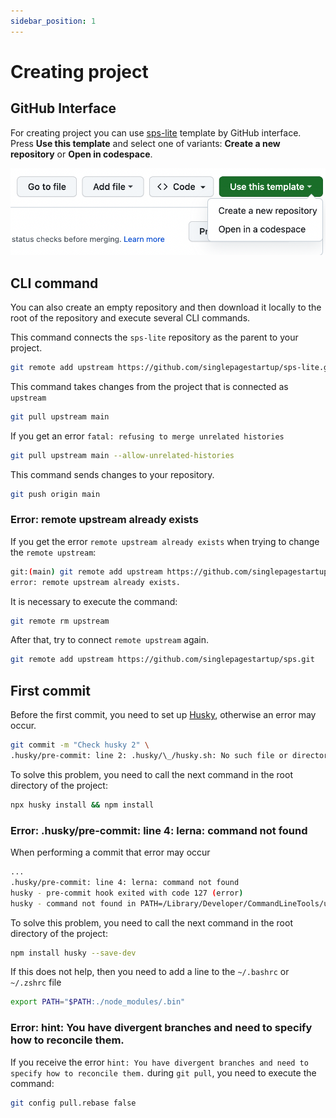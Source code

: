 ```yaml
---
sidebar_position: 1
---
```


# Creating project

## GitHub Interface

For creating project you can use [sps-lite](https://github.com/singlepagestartup/sps-lite) template by GitHub interface. Press **Use this template** and select one of variants: **Create a new repository** or **Open in codespace**.

![Use this template](./img/use-this-template.png)

## CLI command

You can also create an empty repository and then download it locally to the root of the repository and execute several CLI commands.

This command connects the `sps-lite` repository as the parent to your project.

```bash
git remote add upstream https://github.com/singlepagestartup/sps-lite.git
```

This command takes changes from the project that is connected as `upstream`

```bash
git pull upstream main
```

If you get an error `fatal: refusing to merge unrelated histories`

```bash
git pull upstream main --allow-unrelated-histories
```

This command sends changes to your repository.

```bash
git push origin main
```

### Error: remote upstream already exists

If you get the error `remote upstream already exists` when trying to change the `remote upstream`:

```bash
git:(main) git remote add upstream https://github.com/singlepagestartup/sps.git
error: remote upstream already exists.
```

It is necessary to execute the command:

```bash
git remote rm upstream
```

After that, try to connect `remote upstream` again.

```bash
git remote add upstream https://github.com/singlepagestartup/sps.git
```

## First commit

Before the first commit, you need to set up [Husky](https://github.com/typicode/husky), otherwise an error may occur.

```bash
git commit -m "Check husky 2" \
.husky/pre-commit: line 2: .husky/\_/husky.sh: No such file or directory
```

To solve this problem, you need to call the next command in the root directory of the project:

```bash
npx husky install && npm install
```

### Error: .husky/pre-commit: line 4: lerna: command not found

When performing a commit that error may occur

```bash
...
.husky/pre-commit: line 4: lerna: command not found
husky - pre-commit hook exited with code 127 (error)
husky - command not found in PATH=/Library/Developer/CommandLineTools/usr/libexec/git-core:/Users/<your_pc_name>/.local/bin
```

To solve this problem, you need to call the next command in the root directory of the project:

```bash
npm install husky --save-dev
```

If this does not help, then you need to add a line to the `~/.bashrc` or `~/.zshrc` file

```bash
export PATH="$PATH:./node_modules/.bin"
```

### Error: hint: You have divergent branches and need to specify how to reconcile them.

If you receive the error `hint: You have divergent branches and need to specify how to reconcile them.` during `git pull`, you need to execute the command:

```bash
git config pull.rebase false
```
